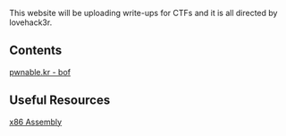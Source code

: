 This website will be uploading write-ups for CTFs and it is all directed by lovehack3r.

## Contents
<a href="pwnable.kr_bof">pwnable.kr - bof</a>




## Useful Resources
<a href="https://www.cs.virginia.edu/~evans/cs216/guides/x86.html">x86 Assembly</a>
